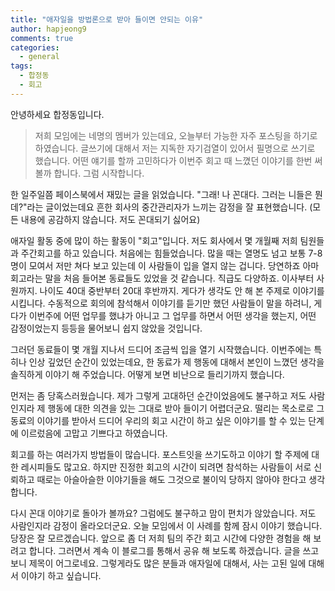 ```yaml
---
title: "애자일을 방법론으로 받아 들이면 안되는 이유"
author: hapjeong9
comments: true
categories:
  - general
tags:
  - 합정동
  - 회고
---
```

안녕하세요 합정동입니다.

> 저희 모임에는 네명의 멤버가 있는데요, 오늘부터 가능한 자주 포스팅을 하기로 하였습니다. 글쓰기에 대해서 저는 지독한 자기검열이 있어서 필명으로 쓰기로 했습니다. 어떤 얘기를 할까 고민하다가 이번주 회고 때 느꼈던 이야기를 한번 써 볼까 합니다.
그럼 시작합니다.

한 일주일쯤 페이스북에서 재밌는 글을 읽었습니다. "그래! 나 꼰대다. 그러는 니들은 뭔데?"라는 글이었는데요 흔한 회사의 중간관리자가 느끼는 감정을 잘 표현했습니다. (모든 내용에 공감하지 않습니다. 저도 꼰대되기 싫어요)

애자일 활동 중에 많이 하는 활동이 "회고"입니다. 저도 회사에서 몇 개월째 저희 팀원들과 주간회고를 하고 있습니다. 처음에는 힘들었습니다. 많을 때는 열명도 넘고 보통 7-8명이 모여서 저만 쳐다 보고 있는데 이 사람들이 입을 열지 않는 겁니다. 당연하죠 아마 회고라는 말을 처음 들어본 동료들도 있었을 것 같습니다. 직급도 다양하죠. 이사부터 사원까지. 나이도 40대 중반부터 20대 후반까지. 게다가 생각도 안 해 본 주제로 이야기를 시킵니다. 수동적으로 회의에 참석해서 이야기를 듣기만 했던 사람들이 말을 하려니, 게다가 이번주에 어떤 업무를 했냐가 아니고 그 업무를 하면서 어떤 생각을 했는지, 어떤 감정이었는지 등등을 물어보니 쉽지 않았을 것입니다.

그러던 동료들이 몇 개월 지나서 드디어 조금씩 입을 열기 시작했습니다. 이번주에는 특히나 인상 깊었던 순간이 있었는데요, 한 동료가 제 행동에 대해서 본인이 느꼈던 생각을 솔직하게 이야기 해 주었습니다. 어떻게 보면 비난으로 들리기까지 했습니다.

먼저는 좀 당혹스러웠습니다. 제가 그렇게 고대하던 순간이었음에도 불구하고 저도 사람인지라 제 행동에 대한 의견을 있는 그대로 받아 들이기 어렵더군요. 떨리는 목소로로 그 동료의 이야기를 받아서 드디어 우리의 회고 시간이 하고 싶은 이야기를 할 수 있는 단계에 이르렀음에 고맙고 기쁘다고 하였습니다.

회고를 하는 여러가지 방법들이 많습니다. 포스트잇을 쓰기도하고 이야기 할 주제에 대한 레시피들도 많고요. 하지만 진정한 회고의 시간이 되려면 참석하는 사람들이 서로 신뢰하고 때로는 아슬아슬한 이야기들을 해도 그것으로 불이익 당하지 않아야 한다고 생각합니다.

다시 꼰대 이야기로 돌아가 볼까요? 그럼에도 불구하고 맘이 편치가 않았습니다. 저도 사람인지라 감정이 올라오더군요. 오늘 모임에서 이 사례를 함께 잠시 이야기 했습니다. 당장은 잘 모르겠습니다. 앞으로 좀 더 저희 팀의 주간 회고 시간에 다양한 경험을 해 보려고 합니다. 그러면서 계속 이 블로그를 통해서 공유 해 보도록 하겠습니다. 글을 쓰고 보니 제목이 어그로네요. 그렇게라도 많은 분들과 애자일에 대해서, 사는 고된 일에 대해서 이야기 하고 싶습니다.